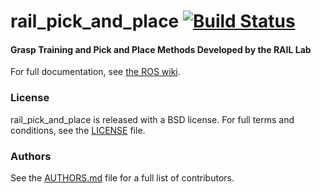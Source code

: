 rail_pick_and_place [![Build Status](https://api.travis-ci.org/GT-RAIL/rail_pick_and_place.png)](https://travis-ci.org/GT-RAIL/rail_pick_and_place)
===================

#### Grasp Training and Pick and Place Methods Developed by the RAIL Lab
For full documentation, see [the ROS wiki](http://ros.org/wiki/rail_pick_and_place).

### License
rail_pick_and_place is released with a BSD license. For full terms and conditions, see the [LICENSE](LICENSE) file.

### Authors
See the [AUTHORS.md](AUTHORS.md) file for a full list of contributors.
